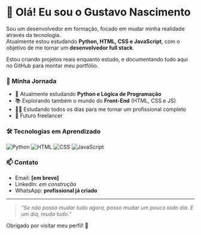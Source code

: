 # 👋 Olá! Eu sou o Gustavo Nascimento

Sou um desenvolvedor em formação, focado em mudar minha realidade através da tecnologia.  
Atualmente estou estudando **Python, HTML, CSS e JavaScript**, com o objetivo de me tornar um **desenvolvedor full stack**.

Estou criando projetos reais enquanto estudo, e documentando tudo aqui no GitHub para montar meu portfólio.

### 🚀 Minha Jornada
- 🔭 Atualmente estudando **Python e Lógica de Programação**
- 📚 Explorando também o mundo do **Front-End** (HTML, CSS e JS)
- 👨‍💻 Estudando todos os dias para me tornar um profissional completo
- 💼 Futuro freelancer

### 🛠️ Tecnologias em Aprendizado
![Python](https://img.shields.io/badge/-Python-3776AB?style=flat&logo=python&logoColor=white)
![HTML](https://img.shields.io/badge/-HTML5-E34F26?style=flat&logo=html5&logoColor=white)
![CSS](https://img.shields.io/badge/-CSS3-1572B6?style=flat&logo=css3)
![JavaScript](https://img.shields.io/badge/-JavaScript-F7DF1E?style=flat&logo=javascript&logoColor=black)

### 📫 Contato
- Email: **[em breve]**
- LinkedIn: *em construção*
- WhatsApp: **profissional já criado**

---

> *“Se não posso mudar tudo agora, posso mudar um pouco todo dia. E um dia, muda tudo.”*

Obrigado por visitar meu perfil! 🚀
